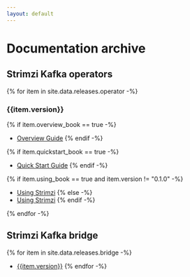 ```yaml
---
layout: default
---
```


# Documentation archive

## Strimzi Kafka operators

{% for item in site.data.releases.operator -%}
### {{item.version}}

{% if item.overview_book == true -%}
* [Overview Guide](/docs/overview/{{item.version}}/)
{% endif -%}

{% if item.quickstart_book == true -%}
* [Quick Start Guide](/docs/quickstart/{{item.version}}/)
{% endif -%}

{% if item.using_book == true and item.version != "0.1.0" -%}
* [Using Strimzi](/docs/{{item.version}}/)
{% else -%}
* [Using Strimzi](/docs/0.1.0/README.md)
{% endif -%}

{% endfor -%}


## Strimzi Kafka bridge

{% for item in site.data.releases.bridge -%}
* [{{item.version}}](/docs/bridge/{{item.version}}/)
{% endfor -%}